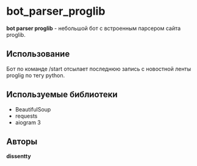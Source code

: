 # bot_parser_proglib
**bot parser proglib** - небольшой бот с встроенным парсером сайта proglib.

## Использование
Бот по команде /start отсылает последнюю запись с новостной ленты proglig по тегу python.

## Используемые библиотеки
- BeautifulSoup
- requests
- aiogram 3
## Авторы
**dissentty**
